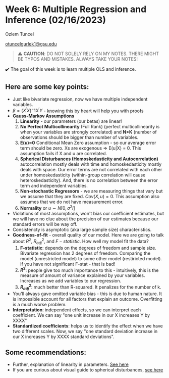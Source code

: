 
# Week 6: Multiple Regression and Inference (02/16/2023)
Ozlem Tuncel 

otuncelgurlek1@gsu.edu

> ⚠️ **CAUTION**: DO NOT SOLELY RELY ON MY NOTES. THERE MIGHT BE TYPOS AND MISTAKES. ALWAYS TAKE YOUR NOTES!

✔️ The goal of this week is to learn multiple OLS and inference. 

## Here are some key points:
- Just like bivariate regression, now we have multiple independent variables. 
- $\beta = ({X^\prime} X)^-1 {X^\prime}Y$ - knowing this by heart will help you with proofs
- **Gauss-Markov Assumptions**
  1. **Linearity** - our parameters (our betas) are linear! 
  2. **No Perfect Multicollinearity** (Full Rank) (perfect multicollinearity is when your variables are strongly correlated) and **N>K** (number of observations should be bigger than number of variables. 
  3. **E(u)=0** Conditional Mean Zero assumption - so our average error term should be zero. Xs are exogenous => E(u|X) = 0. This assumption fails if X and u are correlated.
  4. **Spherical Disturbances (Homoskedasticity and Autocorrelation)** autocorrelation mostly deals with time and homoskedasticity mostly deals with space. Our error terms are not correlated with each other under homoskedasticity (within-group correlation will cause heteroskedasticity). And, there is no correlation between the error term and independent variables. 
  5. **Non-stochastic Regressors** - we are measuring things that vary but we assume that they are fixed. $Cov(X, u) = 0$. This assumption also assumes that we do not have measurement error. 
  6. **Normality** or $u \sim N[0, \sigma^2 I]$
- Violations of most assumptions, won't bias our coefficient estimates, but we will have no clue about the precision of our estimates because our standard errors will be way off. 
- Consistencty is asymptotic (aka large sample size) characteristics. 
- **Goodness-of-fit** - overall quality of our model. Here we are going to talk about $R^2$, $R^2_{adj}$, and $F-statistic$. How well my model fit the data? 
  1. **F-statistic**: depends on the degrees of freedom and sample size. Bivariate regression has 2 degrees of freedom. Comparing the model (unrestricted model) to some other model (restiricted model). If you have not significant F-stat - that is bad! 
  2. **$R^2$**: people give too much importance to this - intuitively, this is the measure of amount of variance explained by your variables. Increases as we add variables to our regression.
  3. **$R^2_{adj}$**: much better than R-squared. It penalizes for the number of k. 
- You'll always gave omitted variable bias - this is due to human nature. It is impossible account for all factors that explain an outcome. Overfitting is a much worse problem. 
- **Interpretation**: independent effects, so we can interpret each coefficient. We can say "one unit increase in our X increases Y by XXXX"
- **Standardized coefficients**: helps us to identify the effect when we have two different scales. Now, we say "one standard deviation increase in our X increases Y by XXXX standard deviations". 

## Some recommendations: 
- Further, explanation of linearity in parameters. [See here](https://mgkim.blog/2017/06/19/linearity-in-parameters/)
- If you are curious about visual guide to spherical disturbances, [see here](https://kaomorphism.com/socraticregression/ols.html)
